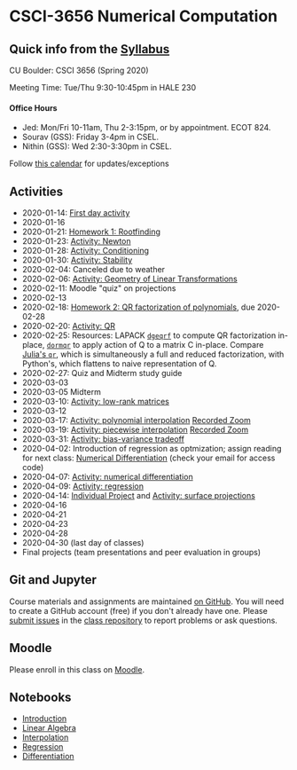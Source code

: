 # CSCI-3656 Numerical Computation

## Quick info from the [Syllabus](Syllabus.md)

CU Boulder: CSCI 3656 (Spring 2020)

Meeting Time: Tue/Thu 9:30-10:45pm in HALE 230

#### Office Hours
* Jed: Mon/Fri 10-11am, Thu 2-3:15pm, or by appointment.  ECOT 824.
* Sourav (GSS): Friday 3-4pm in CSEL.
* Nithin (GSS): Wed 2:30-3:30pm in CSEL.

Follow [this calendar](https://calendar.google.com/calendar/embed?src=2f9tod3nku1e610nno9f0b42ec%40group.calendar.google.com&ctz=America%2FDenver)
for updates/exceptions

## Activities

* 2020-01-14: [First day activity](https://classroom.github.com/a/TH7aGVZp)
* 2020-01-16
* 2020-01-21: [Homework 1: Rootfinding](https://classroom.github.com/a/PncpaPPY)
* 2020-01-23: [Activity: Newton](https://classroom.github.com/a/Mllopi2a)
* 2020-01-28: [Activity: Conditioning](https://classroom.github.com/a/s25NU3NK)
* 2020-01-30: [Activity: Stability](https://classroom.github.com/a/jfr0-rL8)
* 2020-02-04: Canceled due to weather
* 2020-02-06: [Activity: Geometry of Linear Transformations](https://classroom.github.com/a/TYpT2cVK)
* 2020-02-11: Moodle "quiz" on projections
* 2020-02-13
* 2020-02-18: [Homework 2: QR factorization of polynomials](https://classroom.github.com/a/5tD28CoO), due 2020-02-28
* 2020-02-20: [Activity: QR](https://classroom.github.com/a/yxqxO6I4)
* 2020-02-25: Resources: LAPACK
  [`dgeqrf`](http://www.netlib.org/lapack/explore-html/dd/d9a/group__double_g_ecomputational_ga3766ea903391b5cf9008132f7440ec7b.html#ga3766ea903391b5cf9008132f7440ec7b)
  to compute QR factorization in-place,
  [`dormqr`](http://www.netlib.org/lapack/explore-html/da/dba/group__double_o_t_h_e_rcomputational_ga17b0765a8a0e6547bcf933979b38f0b0.html#ga17b0765a8a0e6547bcf933979b38f0b0)
  to apply action of Q to a matrix C in-place. Compare [Julia's
  `qr`](https://docs.julialang.org/en/v1/stdlib/LinearAlgebra/index.html#LinearAlgebra.qr),
  which is simultaneously a full and reduced factorization, with
  Python's, which flattens to naive representation of Q.
* 2020-02-27: Quiz and Midterm study guide
* 2020-03-03
* 2020-03-05 Midterm
* 2020-03-10: [Activity: low-rank matrices](https://classroom.github.com/a/3tcazAPR)
* 2020-03-12
* 2020-03-17: [Activity: polynomial interpolation](https://classroom.github.com/a/irhC2GPw) [Recorded Zoom](https://moodle.cs.colorado.edu/pluginfile.php/215050/mod_label/intro/zoom_0.mp4)
* 2020-03-19: [Activity: piecewise interpolation](https://classroom.github.com/a/6X2SJqLT) [Recorded Zoom](https://moodle.cs.colorado.edu/pluginfile.php/215144/mod_label/intro/zoom_0.mp4)
* 2020-03-31: [Activity: bias-variance tradeoff](https://classroom.github.com/a/_Q_aBs49)
* 2020-04-02: Introduction of regression as optmization; assign reading for next class: [Numerical Differentiation](https://moodle.cs.colorado.edu/mod/lti/launch.php?id=46786) (check your email for access code)
* 2020-04-07: [Activity: numerical differentiation](https://classroom.github.com/a/FqTV2mHY)
* 2020-04-09: [Activity: regression](https://classroom.github.com/a/O16BL_QU)
* 2020-04-14: [Individual Project](https://classroom.github.com/a/0V7S6YGm) and [Activity: surface projections](https://classroom.github.com/a/VVoYtqc7)
* 2020-04-16
* 2020-04-21
* 2020-04-23
* 2020-04-28
* 2020-04-30 (last day of classes)
* Final projects (team presentations and peer evaluation in groups)

## Git and Jupyter

Course materials and assignments are maintained
[on GitHub](https://github.com/cu-numcomp).
You will need to create a GitHub account (free) if you don't already
have one.  Please
[submit issues](https://github.com/cu-numcomp/numcomp-class/issues)
in the
[class repository](https://github.com/cu-numcomp/numcomp-class)
to report problems or ask questions.

## Moodle

Please enroll in this class on [Moodle](https://moodle.cs.colorado.edu).

## Notebooks

* [Introduction](Introduction.ipynb)
* [Linear Algebra](LinearAlgebra.ipynb)
* [Interpolation](Interpolation.ipynb)
* [Regression](Regression.ipynb)
* [Differentiation](Differentiation.ipynb)
